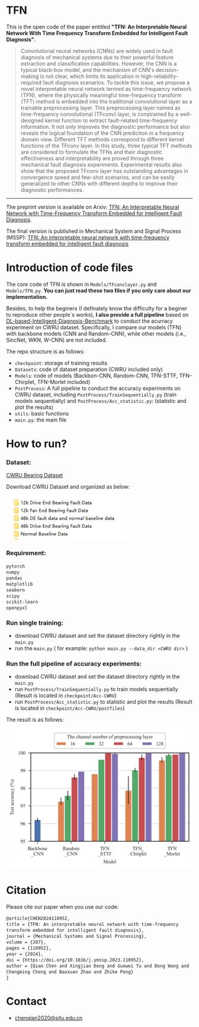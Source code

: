 # TFN


This is the open code of the paper entitled **"TFN: An Interpretable Neural Network With Time Frequency Transform Embedded for Intelligent Fault Diagnosis"**.
> Convolutional neural networks (CNNs) are widely used in fault diagnosis of mechanical systems due to their powerful feature extraction and classification capabilities. However, the CNN is a typical black-box model, and the mechanism of CNN's decision-making is not clear, which limits its application in high-reliability-required fault diagnosis scenarios. To tackle this issue,  we propose a novel interpretable neural network termed as time-frequency network (TFN), where the physically meaningful time-frequency transform (TFT) method is embedded into the traditional convolutional layer as a trainable preprocessing layer. This preprocessing layer named as time-frequency convolutional (TFconv) layer, is constrained by a well-designed kernel function to extract fault-related time-frequency information. It not only improves the diagnostic performance but also reveals the logical foundation of the CNN prediction in a frequency domain view. Different TFT methods correspond to different kernel functions of the TFconv layer. In this study, three typical TFT methods are considered to formulate the TFNs and their diagnostic effectiveness and interpretability are proved through three mechanical fault diagnosis experiments.  Experimental results also show that the proposed TFconv layer has outstanding advantages in convergence speed and few-shot scenarios, and can be easily generalized to other CNNs with different depths to improve their diagnostic performances.
---

The preprint version is available on Arxiv: [TFN: An Interpretable Neural Network with Time-Frequency Transform Embedded for Intelligent Fault Diagnosis](https://arxiv.org/abs/2209.01992).

The final version is published in Mechanical System and Signal Process (MSSP): [TFN: An interpretable neural network with time-frequency transform embedded for intelligent fault diagnosis](https://www.sciencedirect.com/science/article/pii/S0888327023008609)

# Introduction of code files

The core code of TFN is shown in `Models/TFconvlayer.py` and `Models/TFN.py`. **You can just read these two files if you only care about our implementation.**

Besides, to help the beginers (I definately know the difficulty for a beginer to reproduce other people`s works), **I also provide a full pipeline** based on [DL-based-Intelligent-Diagnosis-Benchmark](https://github.com/ZhaoZhibin/DL-based-Intelligent-Diagnosis-Benchmark) to conduct the acurracy experiment on CWRU dataset. Specifically, I compare our models (TFN) with backbone models (CNN and Random-CNN), while other models (i.e., SincNet, WKN, W-CNN) are not included.

The repo structure is as follows:
* `checkpoint`: storage of training results
* `Datasets`: code of dataset preparation (CWRU included only)
* `Models`: code of models (Backbon-CNN, Random-CNN, TFN-STTF, TFN-Chirplet, TFN-Morlet included)
* `PostProcess`: A full pipeline to conduct the accuracy experiments on CWRU dataset, including `PostProcess/TrainSequentially.py` (train models sequentially) and  `PostProcess/Acc_statistic.py`: (statistic and plot the results)
* `utils`: basic functions
* `main.py`: the main file

# How to run?

### Dataset: 

[CWRU Bearing Dataset](https://csegroups.case.edu/bearingdatacenter/pages/download-data-file/)

Download CWRU Dataset and organized as below:

![](Figures/CWRU.png)


### Requirement:
```
pytorch
numpy
pandas
matplotlib
seaborn
scipy
scikit-learn
openpyxl
```

### Run single training:

* download CWRU dataset and set the dataset directory rightly in the `main.py`
* run the `main.py`  ( for example:  `python main.py --data_dir <CWRU dir>` )


### Run the full pipeline of accuracy experiments:
* download CWRU dataset and set the dataset directory rightly in the `main.py`
* run `PostProcess/TrainSequentially.py` to train models sequentially (Result is located in `checkpoint/Acc-CWRU`)
* run `PostProcess/Acc_statistic.py` to statistic and plot the results (Result is located in `checkpoint/Acc-CWRU/postfiles`)


The result is as follows:

![](Figures/2-TestAcc-withlegend.jpg)

# Citation
Please cite our paper when you use our code: 
```
@article{CHEN2024110952,
title = {TFN: An interpretable neural network with time-frequency transform embedded for intelligent fault diagnosis},
journal = {Mechanical Systems and Signal Processing},
volume = {207},
pages = {110952},
year = {2024},
doi = {https://doi.org/10.1016/j.ymssp.2023.110952},
author = {Qian Chen and Xingjian Dong and Guowei Tu and Dong Wang and Changming Cheng and Baoxuan Zhao and Zhike Peng}
}
```

# Contact
* chenqian2020@sjtu.edu.cn

